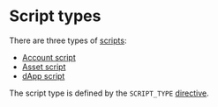 # Script types

There are three types of [scripts](/ride/script.md):

* [Account script](/ride/script/script-types/account-script.md)
* [Asset script](/ride/script/script-types/asset-script.md)
* [dApp script](/ride/script/script-types/dapp-script.md)

The script type is defined by the `SCRIPT_TYPE` [directive](/ride/script/directives.md).
